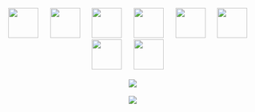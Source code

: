 <br/>
<div align="center">
  <img
    src="https://cdn.jsdelivr.net/gh/devicons/devicon@latest/icons/html5/html5-plain.svg"
    width="60px"
  />&nbsp;&nbsp;&nbsp;&nbsp;&nbsp;
  <img
    src="https://cdn.jsdelivr.net/gh/devicons/devicon@latest/icons/css3/css3-plain.svg"
    width="60px"
    />&nbsp;&nbsp;&nbsp;&nbsp;&nbsp;
  <img
    src="https://cdn.jsdelivr.net/gh/devicons/devicon@latest/icons/javascript/javascript-plain.svg"
    width="60px"
  />&nbsp;&nbsp;&nbsp;&nbsp;&nbsp;
  <img
    src="https://cdn.jsdelivr.net/gh/devicons/devicon@latest/icons/react/react-original.svg"
    width="60px"
  />&nbsp;&nbsp;&nbsp;&nbsp;&nbsp;
  <img
    src="https://cdn.jsdelivr.net/gh/devicons/devicon@latest/icons/nodejs/nodejs-original.svg"
    width="60px"
  />&nbsp;&nbsp;&nbsp;&nbsp;&nbsp;
  <img
    src="https://cdn.jsdelivr.net/gh/devicons/devicon@latest/icons/express/express-original.svg"
    width="60px"
  />&nbsp;&nbsp;&nbsp;&nbsp;&nbsp;
   <img
    src="https://cdn.jsdelivr.net/gh/devicons/devicon@latest/icons/mongodb/mongodb-original.svg"
    width="60px"
  />&nbsp;&nbsp;&nbsp;&nbsp;&nbsp;
  <img
    src="https://cdn.jsdelivr.net/gh/devicons/devicon@latest/icons/npm/npm-original-wordmark.svg"
    width="60px"
  />&nbsp;&nbsp;&nbsp;&nbsp;&nbsp;
  

  <br />
  <br />
  <img
    src="https://github-readme-stats.vercel.app/api?username=earosselot&show_icons=true&theme=react&&hide_border=true&&hide=contribs"
  />
  <br />
  <br />
  <img
    src="https://github-readme-streak-stats.herokuapp.com/?user=earosselot&&theme=react&&hide_border=true"
  />
</div>
